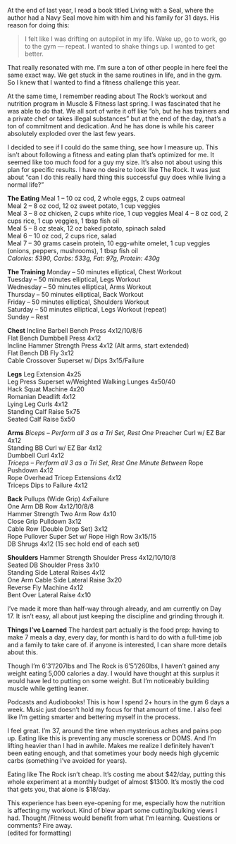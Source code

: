 At the end of last year, I read a book titled Living with a Seal, where the author had a Navy Seal move him with him and his family for 31 days. His reason for doing this: 

> I felt like I was drifting on autopilot in my life. Wake up, go to work, go to the gym — repeat. I wanted to shake things up. I wanted to get better.

That really resonated with me. I’m sure a ton of other people in here feel the same exact way. We get stuck in the same routines in life, and in the gym. So I knew that I wanted to find a fitness challenge this year.

At the same time, I remember reading about The Rock’s workout and nutrition program in Muscle & Fitness last spring. I was fascinated that he was able to do that. We all sort of write it off like “oh, but he has trainers and a private chef or takes illegal substances” but at the end of the day, that’s a ton of commitment and dedication. And he has done is while his career absolutely exploded over the last few years.

I decided to see if I could do the same thing, see how I measure up. This isn’t about following a fitness and eating plan that’s optimized for me. It seemed like too much food for a guy my size. It’s also not about using this plan for specific results. I have no desire to look like The Rock. It was just about “can I do this really hard thing this successful guy does while living a normal life?” 

**The Eating**
Meal 1 – 10 oz cod, 2 whole eggs, 2 cups oatmeal	
Meal 2 – 8 oz cod, 12 oz sweet potato, 1 cup veggies	
Meal 3 – 8 oz chicken, 2 cups white rice, 1 cup veggies	
Meal 4 – 8 oz cod, 2 cups rice, 1 cup veggies, 1 tbsp fish oil	
Meal 5 – 8 oz steak, 12 oz baked potato, spinach salad	
Meal 6 – 10 oz cod, 2 cups rice, salad	
Meal 7 – 30 grams casein protein, 10 egg-white omelet, 1 cup veggies (onions, peppers, mushrooms), 1 tbsp fish oil	
*Calories: 5390, Carbs: 533g, Fat: 97g, Protein: 430g*

**The Training**
Monday – 50 minutes elliptical, Chest Workout		
Tuesday – 50 minutes elliptical, Legs Workout		
Wednesday – 50 minutes elliptical, Arms Workout		
Thursday – 50 minutes elliptical, Back Workout	
Friday – 50 minutes elliptical, Shoulders Workout			
Saturday – 50 minutes elliptical, Legs Workout (repeat)		
Sunday – Rest

**Chest**
Incline Barbell Bench Press 4x12/10/8/6		
Flat Bench Dumbbell Press 4x12			
Incline Hammer Strength Press 4x12 (Alt arms, start extended)		
Flat Bench DB Fly 3x12			
Cable Crossover Superset w/ Dips 3x15/Failure			

**Legs**
Leg Extension	4x25		
Leg Press Superset w/Weighted Walking Lunges 4x50/40	
Hack Squat Machine	4x20	
Romanian Deadlift 4x12	
Lying Leg Curls 4x12	
Standing Calf Raise 5x75	
Seated Calf Raise 5x50

**Arms**
*Biceps – Perform all 3 as a Tri Set, Rest One*	
Preacher Curl w/ EZ Bar 4x12	
Standing BB Curl w/ EZ Bar 4x12		
Dumbbell Curl	4x12	
*Triceps – Perform all 3 as a Tri Set, Rest One Minute Between*	
Rope Pushdown 4x12	
Rope Overhead Tricep Extensions 4x12	
Triceps Dips to Failure 4x12		

**Back**
Pullups (Wide Grip) 4xFailure	
One Arm DB Row 4x12/10/8/8	
Hammer Strength Two Arm Row 4x10	
Close Grip Pulldown 3x12		
Cable Row (Double Drop Set) 3x12	
Rope Pullover Super Set w/ Rope High Row	3x15/15		
DB Shrugs 4x12 (15 sec hold end of each set)	

**Shoulders**
Hammer Strength Shoulder Press 4x12/10/10/8		
Seated DB Shoulder Press 3x10	
Standing Side Lateral Raises	4x12	
One Arm Cable Side Lateral Raise 3x20	
Reverse Fly Machine	4x12	
Bent Over Lateral Raise 4x10

I’ve made it more than half-way through already, and am currently on Day 17. It isn’t easy, all about just keeping the discipline and grinding through it.

**Things I’ve Learned**
The hardest part actually is the food prep: having to make 7 meals a day, every day, for month is hard to do with a full-time job and a family to take care of. if anyone is interested, I can share more details about this.

Though I’m 6’3”/207lbs and The Rock is 6’5”/260lbs, I haven’t gained any weight eating 5,000 calories a day. I would have thought at this surplus it would have led to putting on some weight. But I’m noticeably building muscle while getting leaner.

Podcasts and Audiobooks! This is how I spend 2+ hours in the gym 6 days a week. Music just doesn’t hold my focus for that amount of time. I also feel like I’m getting smarter and bettering myself in the process.

I feel great. I’m 37, around the time when mysterious aches and pains pop up. Eating like this is preventing any muscle soreness or DOMS. And I’m lifting heavier than I had in awhile. Makes me realize I definitely haven’t been eating enough, and that sometimes your body needs high glycemic carbs (something I’ve avoided for years).

Eating like The Rock isn’t cheap. It’s costing me about $42/day, putting this whole experiment at a monthly budget of almost $1300. It’s mostly the cod that gets you, that alone is $18/day.

This experience has been eye-opening for me, especially how the nutrition is affecting my workout. Kind of blew apart some cutting/bulking views I had. Thought /Fitness would benefit from what I'm learning. Questions or comments? Fire away.	
(edited for formatting)